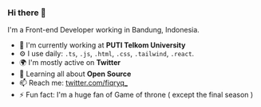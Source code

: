 ### Hi there 👋

I'm a Front-end Developer working in Bandung, Indonesia.
- 🏢 I'm currently working at **PUTI Telkom University**
- ⚙️ I use daily: `.ts`, `.js`, `.html`, `.css`, `.tailwind`, `.react`.
- 🌍 I'm mostly active on **Twitter**
- 🌱 Learning all about **Open Source**
- 📫 Reach me: [twitter.com/fiqryq_](https://twitter.com/fiqryq_)
- ⚡️ Fun fact: I'm a huge fan of Game of throne ( except the final season )
